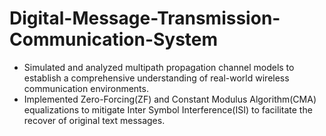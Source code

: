 # Digital-Message-Transmission-Communication-System
* Simulated and analyzed multipath propagation channel models to establish a comprehensive understanding of real-world wireless communication environments.
* Implemented Zero-Forcing(ZF) and Constant Modulus Algorithm(CMA) equalizations to mitigate Inter Symbol Interference(ISI) to facilitate the recover of original text messages.
